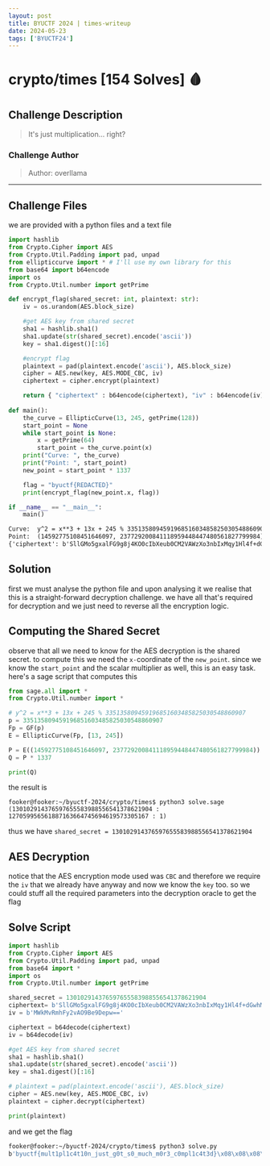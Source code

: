 ```yaml
---
layout: post
title: BYUCTF 2024 | times-writeup
date: 2024-05-23
tags: ['BYUCTF24']
---
```


# crypto/times [154 Solves] 🩸
## Challenge Description
> It's just multiplication... right?
### Challenge Author
> Author: overllama
---
## Challenge Files
we are provided with a python files and a text file 
```py 
import hashlib
from Crypto.Cipher import AES 
from Crypto.Util.Padding import pad, unpad
from ellipticcurve import * # I'll use my own library for this
from base64 import b64encode
import os
from Crypto.Util.number import getPrime

def encrypt_flag(shared_secret: int, plaintext: str):
    iv = os.urandom(AES.block_size)

    #get AES key from shared secret
    sha1 = hashlib.sha1()
    sha1.update(str(shared_secret).encode('ascii'))
    key = sha1.digest()[:16]

    #encrypt flag
    plaintext = pad(plaintext.encode('ascii'), AES.block_size)
    cipher = AES.new(key, AES.MODE_CBC, iv)
    ciphertext = cipher.encrypt(plaintext)

    return { "ciphertext" : b64encode(ciphertext), "iv" : b64encode(iv) }
    
def main():
    the_curve = EllipticCurve(13, 245, getPrime(128))
    start_point = None
    while start_point is None:
        x = getPrime(64)
        start_point = the_curve.point(x)
    print("Curve: ", the_curve)
    print("Point: ", start_point)
    new_point = start_point * 1337

    flag = "byuctf{REDACTED}"
    print(encrypt_flag(new_point.x, flag))

if __name__ == "__main__":
    main()
```
```txt 
Curve:  y^2 = x**3 + 13x + 245 % 335135809459196851603485825030548860907
Point:  (14592775108451646097, 237729200841118959448447480561827799984)
{'ciphertext': b'SllGMo5gxalFG9g8j4KO0cIbXeub0CM2VAWzXo3nbIxMqy1Hl4f+dGwhM9sm793NikYA0EjxvFyRMcU2tKj54Q==', 'iv': b'MWkMvRmhFy2vAO9Be9Depw=='}
```
## Solution
first we must analyse the python file and upon analysing it we realise that this is a straight-forward decryption challenge. we have all that's required for decryption and we just need to reverse all the encryption logic.
## Computing the Shared Secret
observe that all we need to know for the AES decryption is the shared secret. to compute this we need the `x-`coordinate of the `new_point`. since we know the `start_point` and the scalar multiplier as well, this is an easy task. here's a sage script that computes this 
```py
from sage.all import *
from Crypto.Util.number import *

# y^2 = x**3 + 13x + 245 % 335135809459196851603485825030548860907
p = 335135809459196851603485825030548860907
Fp = GF(p)
E = EllipticCurve(Fp, [13, 245])

P = E((14592775108451646097, 237729200841118959448447480561827799984))
Q = P * 1337 

print(Q)
```
the result is 
```shell
fooker@fooker:~/byuctf-2024/crypto/times$ python3 solve.sage
(130102914376597655583988556541378621904 : 127059956561887163664745694619573305167 : 1)
```
thus we have `shared_secret = 130102914376597655583988556541378621904`
## AES Decryption
notice that the AES encryption mode used was `CBC` and therefore we require the `iv` that we already have anyway and now we know the `key` too. so we could stuff all the required parameters into the decryption oracle to get the flag 
## Solve Script
```py
import hashlib
from Crypto.Cipher import AES 
from Crypto.Util.Padding import pad, unpad
from base64 import *
import os
from Crypto.Util.number import getPrime

shared_secret = 130102914376597655583988556541378621904 
ciphertext= b'SllGMo5gxalFG9g8j4KO0cIbXeub0CM2VAWzXo3nbIxMqy1Hl4f+dGwhM9sm793NikYA0EjxvFyRMcU2tKj54Q=='
iv = b'MWkMvRmhFy2vAO9Be9Depw=='

ciphertext = b64decode(ciphertext)
iv = b64decode(iv)

#get AES key from shared secret
sha1 = hashlib.sha1()
sha1.update(str(shared_secret).encode('ascii'))
key = sha1.digest()[:16]

# plaintext = pad(plaintext.encode('ascii'), AES.block_size)
cipher = AES.new(key, AES.MODE_CBC, iv)
plaintext = cipher.decrypt(ciphertext)

print(plaintext)
```
and we get the flag
```bash
fooker@fooker:~/byuctf-2024/crypto/times$ python3 solve.py
b'byuctf{mult1pl1c4t10n_just_g0t_s0_much_m0r3_c0mpl1c4t3d}\x08\x08\x08\x08\x08\x08\x08\x08'
```